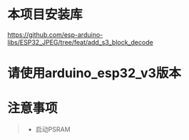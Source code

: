 # 本项目安装库

https://github.com/esp-arduino-libs/ESP32_JPEG/tree/feat/add_s3_block_decode

# 请使用arduino_esp32_v3版本

# 注意事项

>+ 启动PSRAM